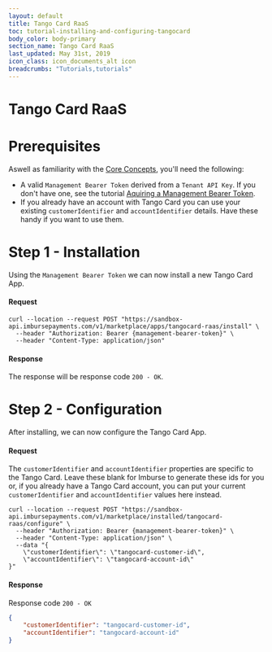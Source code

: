 ```yaml
---
layout: default
title: Tango Card RaaS
toc: tutorial-installing-and-configuring-tangocard
body_color: body-primary
section_name: Tango Card RaaS
last_updated: May 31st, 2019
icon_class: icon_documents_alt icon
breadcrumbs: "Tutorials,tutorials"
---
```

# Tango Card RaaS

# Prerequisites
Aswell as familiarity with the [Core Concepts](/pages/guides/core-concepts), you'll need the following:

- A valid `Management Bearer Token` derived from a `Tenant API Key`. If you don't have one, see the tutorial [Aquiring a Management Bearer Token](#aquire-management-bearer-token).
- If you already have an account with Tango Card you can use your existing `customerIdentifier` and `accountIdentifier` details. Have these handy if you want to use them.

# Step 1 - Installation
Using the `Management Bearer Token` we can now install a new Tango Card App.

#### Request
```curl
curl --location --request POST "https://sandbox-api.imbursepayments.com/v1/marketplace/apps/tangocard-raas/install" \
  --header "Authorization: Bearer {management-bearer-token}" \
  --header "Content-Type: application/json"
```

#### Response
The response will be response code `200 - OK`.

# Step 2 - Configuration
After installing, we can now configure the Tango Card App.

#### Request
The `customerIdentifier` and `accountIdentifier` properties are specific to the Tango Card. Leave these blank for Imburse to generate these ids for you or, if you already have a Tango Card account, you can put your current `customerIdentifier` and `accountIdentifier` values here instead.

```curl
curl --location --request POST "https://sandbox-api.imbursepayments.com/v1/marketplace/installed/tangocard-raas/configure" \
  --header "Authorization: Bearer {management-bearer-token}" \
  --header "Content-Type: application/json" \
  --data "{
    \"customerIdentifier\": \"tangocard-customer-id\",
    \"accountIdentifier\": \"tangocard-account-id\"
}"
```

#### Response
Response code `200 - OK`

```json
{
    "customerIdentifier": "tangocard-customer-id",
    "accountIdentifier": "tangocard-account-id"
}
```